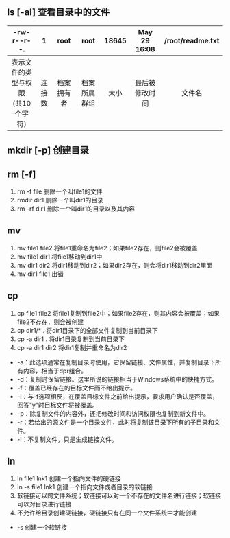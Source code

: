 ## ls [-al] 查看目录中的文件

| -rw-r--r--. | 1 | root | root | 18645 | May 29 16:08 | /root/readme.txt |
| :----: | :----: | :----: |:----: |:----: |:----: |:----: |
| 表示文件的类型与权限<br/>(共10个字符) | 连接数 | 档案拥有者 | 档案所属群组 | 大小   | 最后被修改时间   | 文件名 |

## mkdir [-p] 创建目录

## rm [-f]
 1. rm -f file 删除一个叫file1的文件
 2. rmdir dir1 删除一个叫dir1的目录
 3. rm -rf dir1 删除一个叫dir1的目录以及其内容
 
## mv
 1. mv file1 file2 将file1重命名为file2；如果file2存在，则file2会被覆盖
 2. mv file1 dir1 将file1移动到dir1中
 3. mv dir1 dir2 将dir1移动到dir2；如果dir2存在，则会将dir1移动到dir2里面
 4. mv dir1 file1 出错
 
## cp
 1. cp file1 file2 将file1复制到file2中；如果file2存在，则其内容会被覆盖；如果file2不存在，则会被创建
 2. cp dir1/* . 将dir1目录下的全部文件复制到当前目录下
 3. cp -a dir1 . 将dir1目录复制到当前目录下
 4. cp -a dir1 dir2 将dir1复制并重命名为dir2
 
 - -a：此选项通常在复制目录时使用，它保留链接、文件属性，并复制目录下所有内容，相当于dpr组合。
 - -d：复制时保留链接。这里所说的链接相当于Windows系统中的快捷方式。
 - -f：覆盖已经存在的目标文件而不给出提示。
 - -i：与-f选项相反，在覆盖目标文件之前给出提示，要求用户确认是否覆盖，回答"y"时目标文件将被覆盖。
 - -p：除复制文件的内容外，还把修改时间和访问权限也复制到新文件中。
 - -r：若给出的源文件是一个目录文件，此时将复制该目录下所有的子目录和文件。
 - -l：不复制文件，只是生成链接文件。
 
## ln
 1. ln file1 lnk1 创建一个指向文件的硬链接
 2. ln -s file1 lnk1 创建一个指向文件或者目录的软链接
 3. 软链接可以跨文件系统；软链接可以对一个不存在的文件名进行链接；软链接可以对目录进行链接
 4. 不允许给目录创建硬链接，硬链接只有在同一个文件系统中才能创建
 
 - -s 创建一个软链接
 